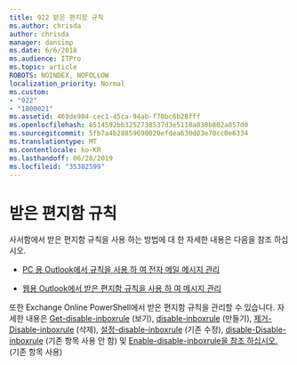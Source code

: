 ```yaml
---
title: 922 받은 편지함 규칙
ms.author: chrisda
author: chrisda
manager: dansimp
ms.date: 6/6/2018
ms.audience: ITPro
ms.topic: article
ROBOTS: NOINDEX, NOFOLLOW
localization_priority: Normal
ms.custom:
- "922"
- "1800021"
ms.assetid: 469de984-cec1-45ca-94ab-f70bc6b28fff
ms.openlocfilehash: 8514592bb3252738537d3e5118a030b802a857d0
ms.sourcegitcommit: 5fb7a4b28859690020efdea630d03e70cc0e6334
ms.translationtype: MT
ms.contentlocale: ko-KR
ms.lasthandoff: 06/28/2019
ms.locfileid: "35382599"
---
```

# <a name="inbox-rules"></a>받은 편지함 규칙

사서함에서 받은 편지함 규칙을 사용 하는 방법에 대 한 자세한 내용은 다음을 참조 하십시오.

- [PC 용 Outlook에서 규칙을 사용 하 여 전자 메일 메시지 관리](https://support.office.com/article/c24f5dea-9465-4df4-ad17-a50704d66c59.aspx)

- [웹용 Outlook에서 받은 편지함 규칙을 사용 하 여 메시지 관리](https://support.office.com/article/8400435c-f14e-4272-9004-1548bb1848f2.aspx)

또한 Exchange Online PowerShell에서 받은 편지함 규칙을 관리할 수 있습니다. 자세한 내용은 [Get-disable-inboxrule](https://docs.microsoft.com/powershell/module/exchange/mailboxes/get-inboxrule) (보기), [disable-inboxrule](https://docs.microsoft.com/powershell/module/exchange/mailboxes/new-inboxrule) (만들기), [제거-Disable-inboxrule](https://docs.microsoft.com/powershell/module/exchange/mailboxes/remove-inboxrule) (삭제), [설정-disable-inboxrule](https://docs.microsoft.com/powershell/module/exchange/mailboxes/set-inboxrule) (기존 수정), [disable-Disable-inboxrule](https://docs.microsoft.com/powershell/module/exchange/mailboxes/disable-inboxrule) (기존 항목 사용 안 함) 및 [Enable-disable-inboxrule을 참조 하십시오. ](https://docs.microsoft.com/powershell/module/exchange/mailboxes/enable-inboxrule)(기존 항목 사용)
